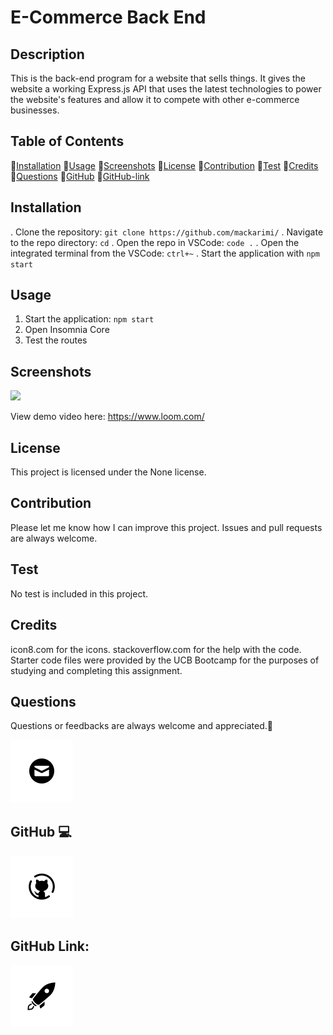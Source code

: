 # E-Commerce Back End

## Description

This is the back-end program for a website that sells things. It gives the website a working Express.js API that uses the latest technologies to power the website's features and allow it to compete with other e-commerce businesses.

## Table of Contents

💠[Installation](#installation)
💠[Usage](#usage)
💠[Screenshots](#screenshots)
💠[License](#license)
💠[Contribution](#contribution)
💠[Test](#test)
💠[Credits](#credits)
💠[Questions](#questions)
💠[GitHub](#github)
💠[GitHub-link](#Github-link)

## Installation

. Clone the repository: `git clone https://github.com/mackarimi/`
. Navigate to the repo directory: `cd`
. Open the repo in VSCode: `code .`
. Open the integrated terminal from the VSCode: `ctrl+~`
. Start the application with `npm start`

## Usage

1. Start the application: `npm start`
2. Open Insomnia Core
3. Test the routes

## Screenshots

![](./)

View demo video here:
https://www.loom.com/

## License

This project is licensed under the None license.

## Contribution

Please let me know how I can improve this project. Issues and pull requests are always welcome.

## Test

No test is included in this project.

## Credits

icon8.com for the icons.
stackoverflow.com for the help with the code.
Starter code files were provided by the UCB Bootcamp for the purposes of studying and completing this assignment.

## Questions

Questions or feedbacks are always welcome and appreciated.💬

[![Email](./Assets/icon_images/image.png)](mailto:karimiabdolkarim0@gmail.com)

## GitHub 💻

[![Github](./Assets/icon_images/image-1.png)](https://github.com/mackarimi/)

## GitHub Link:

[![Github-link](./Assets/icon_images//image-2.png)](https://github.com/mackarimi/)
